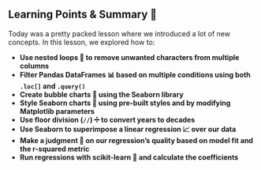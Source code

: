 ## Learning Points & Summary 📝  

Today was a pretty packed lesson where we introduced a lot of new concepts. In this lesson, we explored how to:  

- **Use nested loops 🔄 to remove unwanted characters from multiple columns**  
- **Filter Pandas DataFrames 📊 based on multiple conditions using both `.loc[]` and `.query()`**  
- **Create bubble charts 🔵 using the Seaborn library**  
- **Style Seaborn charts 🎨 using pre-built styles and by modifying Matplotlib parameters**  
- **Use floor division (`//`) ➗ to convert years to decades**  
- **Use Seaborn to superimpose a linear regression 📈 over our data**  
- **Make a judgment 🤔 on our regression’s quality based on model fit and the r-squared metric**  
- **Run regressions with scikit-learn 🤖 and calculate the coefficients**  

